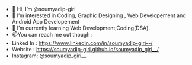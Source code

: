 - 👋 Hi, I’m @soumyadip-giri
- 👀 I’m interested in Coding, Graphic Designing , Web Developement and Android App Developement
- 🌱 I’m currently learning Web Development,Coding(DSA).
- 📫You can reach me out though :
- Linked In : https://www.linkedin.com/in/soumyadip-giri--/
- Website : https://soumyadip-giri.github.io/soumyadip_giri__/
- Instagram: @soumyadip_giri__

<!---
soumyadip-giri/soumyadip-giri is a ✨ special ✨ repository because its `README.md` (this file) appears on your GitHub profile.
You can click the Preview link to take a look at your changes.
--->
